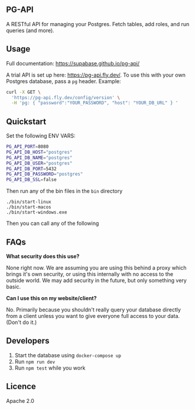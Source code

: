 ## PG-API

A RESTful API for managing your Postgres. Fetch tables, add roles, and run queries (and more).

## Usage

Full documentation: https://supabase.github.io/pg-api/

A trial API is set up here: https://pg-api.fly.dev/. To use this with your own Postgres database, pass a `pg` header. Example:

```bash
curl -X GET \
  'https://pg-api.fly.dev/config/version' \
  -H 'pg: { "password":"YOUR_PASSWORD", "host": "YOUR_DB_URL" } '
```


## Quickstart

Set the following ENV VARS:

```bash
PG_API_PORT=8080
PG_API_DB_HOST="postgres"
PG_API_DB_NAME="postgres"
PG_API_DB_USER="postgres"
PG_API_DB_PORT=5432
PG_API_DB_PASSWORD="postgres"
PG_API_DB_SSL=false
```

Then run any of the bin files in the `bin` directory

```
./bin/start-linux
./bin/start-macos
./bin/start-windows.exe
```

Then you can call any of the following


## FAQs

**What security does this use?**

None right now. We are assuming you are using this behind a proxy which brings it's own security, or using this internally with no access to the outside world. We may add security in the future, but only something very basic.  

**Can I use this on my website/client?**

No. Primarily because you shouldn't really query your database directly from a client unless you want to give everyone full access to your data. (Don't do it.) 

## Developers

1. Start the database using `docker-compose up`
2. Run `npm run dev`
3. Run `npm test` while you work

## Licence

Apache 2.0